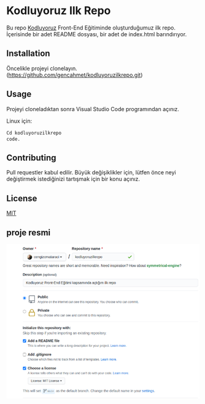 # Kodluyoruz Ilk Repo

Bu repo [Kodluyoruz](http://kodluyoruz.org) Front-End Eğitiminde oluşturduğumuz ilk repo. İçerisinde bir adet README dosyası, bir adet de index.html barındırıyor.

## Installation
Öncelikle projeyi clonelayın.
    (https://github.com/gencahmet/kodluyoruzilkrepo.git)

## Usage

Projeyi cloneladıktan sonra Visual Studio Code programından açınız.

Linux için:

    Cd kodluyoruzilkrepo
    code.
## Contributing
Pull requestler kabul edilir. Büyük değişiklikler için, lütfen önce neyi değiştirmek istediğinizi tartışmak için bir konu açınız.

## License
[MIT](https://choosealicense.com/licenses/mit/)

## proje resmi
![kodluyoruzilkrepoprojesi](https://raw.githubusercontent.com/Kodluyoruz/taskforce/main/git/odev1/figures/github.png)


